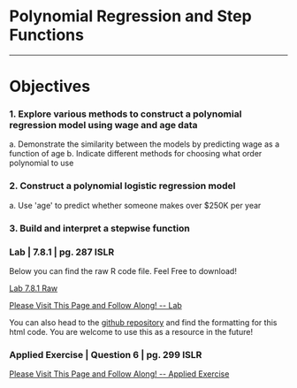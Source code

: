 # Polynomial Regression and Step Functions
------
# Objectives

### 1. Explore various methods to construct a polynomial regression model using wage and age data
a. Demonstrate the similarity between the models by predicting wage as a function of age 
b. Indicate different methods for choosing what order polynomial to use
### 2. Construct a polynomial logistic regression model 
a. Use 'age' to predict whether someone makes over $250K per year
### 3. Build and interpret a stepwise function

### Lab | 7.8.1 | pg. 287 ISLR
Below you can find the raw R code file. Feel Free to download! 
 
[Lab 7.8.1 Raw](/code/G13_TP1.R)

[Please Visit This Page and Follow Along! -- Lab ](/code/polyandstepR.html)

You can also head to the [github repository](https://github.com/griffinsalyer/team13tp1.github.io) and find the formatting for this html code. You are welcome to use this as a resource in the future!

### Applied Exercise | Question 6 | pg. 299 ISLR

[Please Visit This Page and Follow Along! -- Applied Exercise](/code/AppCh7PolyStep.html)





